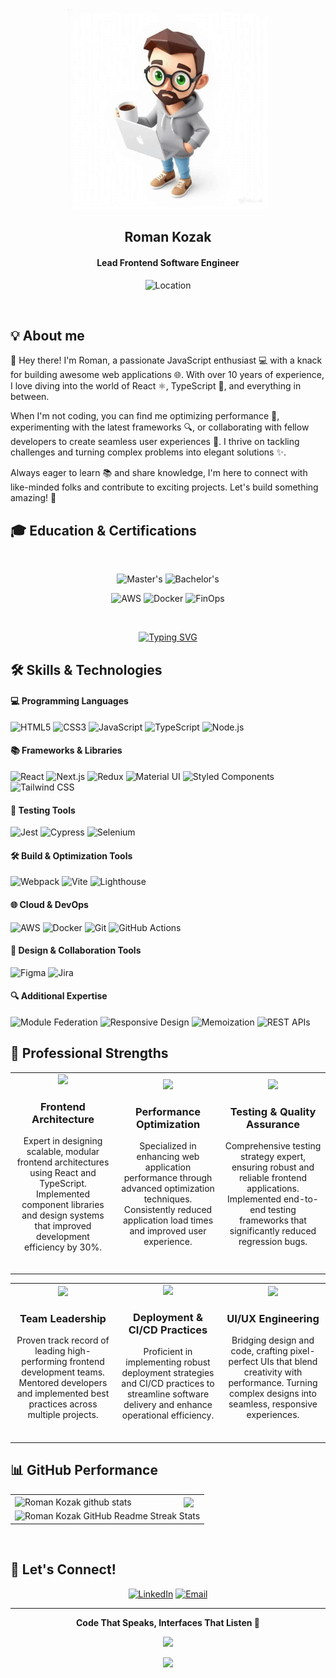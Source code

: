 <div align="center">
  <img src="./hero-animated.gif" width="320px" />
  
  ## Roman Kozak
  #### Lead Frontend Software Engineer
  ![Location](https://img.shields.io/badge/Location-Chicago,%20IL-informational?style=for-the-badge&logo=googlemaps&logoColor=white)
</div>
<br/>

## 💡 About me

👋 Hey there! I'm Roman, a passionate JavaScript enthusiast 💻 with a knack for building awesome web applications 🌐. With over 10 years of experience, I love diving into the world of React ⚛️, TypeScript 📜, and everything in between.

When I'm not coding, you can find me optimizing performance 🚀, experimenting with the latest frameworks 🔍, or collaborating with fellow developers to create seamless user experiences 🤝. I thrive on tackling challenges and turning complex problems into elegant solutions ✨.

Always eager to learn 📚 and share knowledge, I'm here to connect with like-minded folks and contribute to exciting projects. Let's build something amazing! 🎉

## 🎓 Education & Certifications

<div align="center">
  <br/>
  
  ![Master's](https://img.shields.io/badge/Master's-Computer%20Science-blue?style=for-the-badge&logo=universityo&logoColor=white)
  ![Bachelor's](https://img.shields.io/badge/Bachelor's-Computer%20Science-lightblue?style=for-the-badge&logo=university&logoColor=white)

  ![AWS](https://img.shields.io/badge/AWS-Certified%20Cloud%20Practitioner-orange?style=for-the-badge&logo=amazonaws&logoColor=white)
  ![Docker](https://img.shields.io/badge/Docker-Foundations%20Professional-blue?style=for-the-badge&logo=docker&logoColor=white)
  ![FinOps](https://img.shields.io/badge/FinOps-Certified%20Practitioner-green?style=for-the-badge&logo=linux&logoColor=white)

  <br/>

  <a href="https://git.io/typing-svg"><img src="https://readme-typing-svg.herokuapp.com?font=Poiret+One&size=35&pause=500&color=007EC6&center=true&vCenter=true&multiline=true&width=540&height=100&lines=Creativity+is+intelligence+having+fun;A.+Einstein" alt="Typing SVG" /></a>
</div>


## 🛠️ Skills & Technologies

#### 💻 Programming Languages

![HTML5](https://img.shields.io/badge/HTML5-E34F26?style=for-the-badge&logo=html5&logoColor=white)
![CSS3](https://img.shields.io/badge/CSS3-1572B6?style=for-the-badge&logo=css3&logoColor=white)
![JavaScript](https://img.shields.io/badge/JavaScript-F7DF1E?style=for-the-badge&logo=javascript&logoColor=black)
![TypeScript](https://img.shields.io/badge/TypeScript-3178C6?style=for-the-badge&logo=typescript&logoColor=white)
![Node.js](https://img.shields.io/badge/Node.js-339933?style=for-the-badge&logo=nodedotjs&logoColor=white)

#### 📚 Frameworks & Libraries

![React](https://img.shields.io/badge/React-61DAFB?style=for-the-badge&logo=react&logoColor=black)
![Next.js](https://img.shields.io/badge/Next.js-000000?style=for-the-badge&logo=nextdotjs&logoColor=white)
![Redux](https://img.shields.io/badge/Redux-764ABC?style=for-the-badge&logo=redux&logoColor=white)
![Material UI](https://img.shields.io/badge/Material--UI-0081CB?style=for-the-badge&logo=material-ui&logoColor=white)
![Styled Components](https://img.shields.io/badge/styled--components-DB7093?style=for-the-badge&logo=styled-components&logoColor=white)
![Tailwind CSS](https://img.shields.io/badge/Tailwind_CSS-38B2AC?style=for-the-badge&logo=tailwind-css&logoColor=white)

#### 🧪 Testing Tools

![Jest](https://img.shields.io/badge/Jest-C21325?style=for-the-badge&logo=jest&logoColor=white)
![Cypress](https://img.shields.io/badge/Cypress-17202C?style=for-the-badge&logo=cypress&logoColor=white)
![Selenium](https://img.shields.io/badge/Selenium-43B02A?style=for-the-badge&logo=selenium&logoColor=white)

#### 🛠️ Build & Optimization Tools

![Webpack](https://img.shields.io/badge/Webpack-8DD6F9?style=for-the-badge&logo=webpack&logoColor=black)
![Vite](https://img.shields.io/badge/Vite-646CFF?style=for-the-badge&logo=vite&logoColor=white)
![Lighthouse](https://img.shields.io/badge/Lighthouse-F44B21?style=for-the-badge&logo=lighthouse&logoColor=white)

#### 🌐 Cloud & DevOps

![AWS](https://img.shields.io/badge/Amazon_AWS-232F3E?style=for-the-badge&logo=amazonaws&logoColor=white)
![Docker](https://img.shields.io/badge/Docker-2496ED?style=for-the-badge&logo=docker&logoColor=white)
![Git](https://img.shields.io/badge/Git-F05032?style=for-the-badge&logo=git&logoColor=white)
![GitHub Actions](https://img.shields.io/badge/GitHub_Actions-2088FF?style=for-the-badge&logo=github-actions&logoColor=white)

#### 🎨 Design & Collaboration Tools

![Figma](https://img.shields.io/badge/Figma-F24E1E?style=for-the-badge&logo=figma&logoColor=white)
![Jira](https://img.shields.io/badge/Jira-0052CC?style=for-the-badge&logo=jira&logoColor=white)

#### 🔍 Additional Expertise

![Module Federation](https://img.shields.io/badge/Module%20Federation-Webpack%20Plugin-8DD6F9?style=for-the-badge)
![Responsive Design](https://img.shields.io/badge/Responsive%20Design-Adaptive%20UI-2C3E50?style=for-the-badge)
![Memoization](https://img.shields.io/badge/Memoization-Performance%20Optimization-4CAF50?style=for-the-badge)
![REST APIs](https://img.shields.io/badge/REST%20APIs-Web%20Services-009688?style=for-the-badge)
</div>

## 💪 Professional Strengths

<div align="center">
  <table>
    <tr>
      <td width="33%" align="center">
        <img src="https://img.freepik.com/free-vector/web-developers-courses-computer-programming-web-design-script-coding-study-computer-science-student-learning-interface-structure-components_335657-2542.jpg?t=st=1743617053~exp=1743620653~hmac=ad61c832a8d6d7f6b2cc45de9d16cac5503d28a6832df058fa03df724c470eeb&w=1380" height="120" />
        <h3>Frontend Architecture</h3>
        <p align="center">
          Expert in designing scalable, modular frontend architectures using React and TypeScript. 
          Implemented component libraries and design systems that improved development efficiency by 30%.
          <br><br>
        </p>
      </td>
      <td width="33%" align="center">
        <img src="https://img.freepik.com/free-vector/social-media-data-center-smm-stats-digital-marketing-research-market-trends-analysis-female-expert-studying-online-survey-results_335657-2392.jpg?t=st=1743617078~exp=1743620678~hmac=07579e1a736ca31f5b982066068236a4cc2c72266a58bf41bc72d75cce53bad4&w=1380" height="120" />
        <h3>Performance Optimization</h3>
        <p align="center">
          Specialized in enhancing web application performance through advanced optimization techniques.
          Consistently reduced application load times and improved user experience.
          <br><br>
        </p>
      </td>
      <td width="33%" align="center">
        <img src="https://img.freepik.com/free-vector/custom-style-script-website-optimization-coding-software-development-female-programmer-cartoon-character-working-adding-javascript-css-code_335657-2370.jpg?t=st=1743652145~exp=1743655745~hmac=dc0744603e3ff5abfac4db8f57d917e78f3261884cf951d0ebcd21139af778ee&w=1380" height="120" />
        <h3>Testing & Quality Assurance</h3>
        <p align="center">
          Comprehensive testing strategy expert, ensuring robust and reliable frontend applications.
          Implemented end-to-end testing frameworks that significantly reduced regression bugs.
          <br><br>
        </p>
      </td>
    </tr>
  </table>
  <table>
    <tr>
      <td width="33%" align="center">
        <img src="https://img.freepik.com/free-vector/businessmen-climb-growth-column-graph-career-personality-development-careerbuilder-career-planning-progress-concept-white-background_335657-2046.jpg?t=st=1743652219~exp=1743655819~hmac=db590202c495f65ffe6a9cf9286a20d4cabe7c46c8ef92470e133f8ad19fe731&w=2000" height="120" />
        <h3>Team Leadership</h3>
        <p align="center">
          Proven track record of leading high-performing frontend development teams.
          Mentored developers and implemented best practices across multiple projects.
          <br><br>
        </p>
      </td>
      <td width="33%" align="center">
        <img src="https://img.freepik.com/free-vector/programmers-develop-program-platforms-cross-platform-programming-cross-platform-development-structure-concept_335657-1818.jpg?t=st=1743652456~exp=1743656056~hmac=aadd48dc04a1023484429a05573a4f4acc57945e13a69ec2346d7fa5a39ddd60&w=2000" height="120" />
        <h3>Deployment & CI/CD Practices</h3>
        <p align="center">
          Proficient in implementing robust deployment strategies and CI/CD practices to streamline software delivery and enhance operational efficiency.
          <br><br>
        </p>
      </td>
      <td width="33%" align="center">
        <img src="https://img.freepik.com/free-vector/developers-computer-smartphone-working-single-page-app-tiny-people-single-page-application-spa-web-page-web-development-trend-concept_335657-2409.jpg?t=st=1743652517~exp=1743656117~hmac=a92fa582c8c1c9920a055f5ce48a3e4a61d93cc49403dad74738e482db743553&w=2000" height="120" />
        <h3>UI/UX Engineering</h3>
        <p align="center">
          Bridging design and code, crafting pixel-perfect UIs that blend creativity with performance. Turning complex designs into seamless, responsive experiences.
          <br><br>
        </p>
      </td>
    </tr>
  </table>
</div>

## 📊 GitHub Performance

<table align="center">
  <tr>
    <td>
      <img align="center" src="https://github-readme-stats.vercel.app/api?username=romko-kozak&show_icons=true&include_all_commits=true&theme=vue&hide_border=true" alt="Roman Kozak github stats" />
    </td>
    <td>
      <img align="center" src="https://github-readme-stats.vercel.app/api/top-langs/?username=romko-kozak&layout=compact&theme=vue&hide_border=true" />
    </td>
  </tr>
  <tr>
    <td colspan=2 align="center">
      <img src="http://github-readme-streak-stats.herokuapp.com?user=romko-kozak&theme=vue&hide_border=true&background=f6f8fa&currStreakLabel=000000&date_format=j%20M%5B%20Y%5D" alt="Roman Kozak GitHub Readme Streak Stats" />
    </td>
  </tr>
</table>
  
<br>


## 🤝 Let's Connect!

<div align="center">

  [![LinkedIn](https://img.shields.io/badge/LinkedIn-0A66C2?style=for-the-badge&logo=linkedin&logoColor=white)](https://www.linkedin.com/in/romankozak)
  [![Email](https://img.shields.io/badge/Email-D14836?style=for-the-badge&logo=gmail&logoColor=white)](mailto:romko.kozak@gmail.com)

</div>

---

<div align="center">
  
  **Code That Speaks, Interfaces That Listen 💬**

  ![](https://komarev.com/ghpvc/?username=romko-kozak&style=for-the-badge&color=blue)

  <a href="https://u8views.com/github/romko-kozak"><img src="https://u8views.com/api/v1/github/profiles/17031190/views/day-week-month-total-count.svg"></a>
</div>
